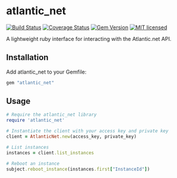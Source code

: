 # atlantic_net

[![Build Status](https://travis-ci.org/jrstarke/atlantic_net.png?branch=master)](https://travis-ci.org/jrstarke/atlantic_net)
[![Coverage Status](https://coveralls.io/repos/jrstarke/atlantic_net/badge.png)](https://coveralls.io/r/jrstarke/atlantic_net)
[![Gem Version](https://badge.fury.io/rb/atlantic_net.svg)](https://badge.fury.io/rb/atlantic_net)
[![MIT licensed](https://img.shields.io/badge/license-MIT-blue.svg)](https://raw.githubusercontent.com/jrstarke/atlantic_net/master/LICENSE)

A lightweight ruby interface for interacting with the Atlantic.net API.

## Installation

Add atlantic_net to your Gemfile:

``` ruby
gem "atlantic_net"
```

## Usage

``` ruby
# Require the atlantic_net library
require 'atlantic_net'

# Instantiate the client with your access key and private key
client = AtlanticNet.new(access_key, private_key)

# List instances
instances = client.list_instances

# Reboot an instance
subject.reboot_instance(instances.first["InstanceId"])
```
